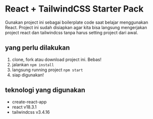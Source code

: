 # React + TailwindCSS Starter Pack
Gunakan project ini sebagai boilerplate code saat belajar menggunakan React.
Project ini sudah disiapkan agar kita bisa langsung mengerjakan project react dan tailwindcss
tanpa harus setting project dari awal.

## yang perlu dilakukan
1. clone, fork atau download project ini. Bebas!
2. jalankan ``npm install``
3. langsung running project ``npm start``
4. siap digunakan!

## teknologi yang digunakan
- create-react-app
- react v18.3.1
- tailwindcss v3.4.16